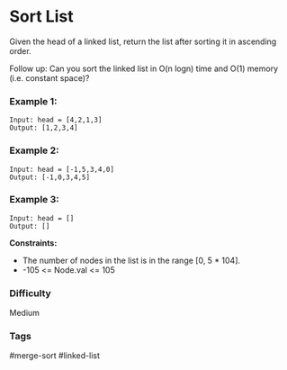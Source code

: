 # Sort List

Given the head of a linked list, return the list after sorting it in ascending order.

Follow up: Can you sort the linked list in O(n logn) time and O(1) memory (i.e. constant space)?

### Example 1:

```
Input: head = [4,2,1,3]
Output: [1,2,3,4]
```

### Example 2:

```
Input: head = [-1,5,3,4,0]
Output: [-1,0,3,4,5]
```

### Example 3:

```
Input: head = []
Output: []
```

**Constraints:**

- The number of nodes in the list is in the range [0, 5 * 104].
- -105 <= Node.val <= 105

### Difficulty

Medium

### Tags

#merge-sort #linked-list
